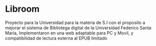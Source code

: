 # Libroom
Proyecto para la Universidad para la materia de S.I con el proposito a mejorar el sistema de Bibliotega digital de la Universidad Federico Santa Maria, Implementaron en una web adaptable para PC y Movil, y compatibilidad de lectura externa al EPUB limitado

